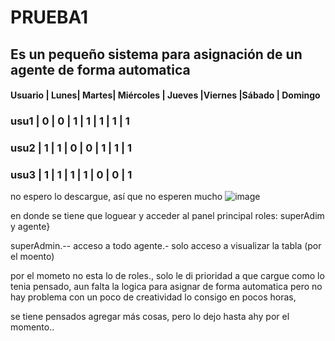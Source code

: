 # PRUEBA1
## Es un pequeño sistema para asignación de un agente de forma automatica

#### Usuario |	Lunes|	Martes|	Miércoles |	Jueves	|Viernes	|Sábado	| Domingo
###  usu1	  |  0	  |  0	  |    1	      |  1	    |  1	     | 1	  |    1
###  usu2	  |  1	  |  1	  |    0	      |  0	    |  1	     | 1	  |    1
###  usu3	  |  1	  |  1	  |    1	      |  1	    |  0	     | 0	  |    1

no espero lo descargue, así que no esperen mucho
![image](https://github.com/user-attachments/assets/5a777df0-fd21-4c8f-9a0b-7375831a3456)

en donde se tiene que loguear y acceder al panel principal
roles: superAdim y agente}

superAdmin.-- acceso a todo
agente.- solo acceso a visualizar la tabla (por el moento)

por el mometo no esta lo de roles., solo le di prioridad a que cargue como lo tenia pensado, aun falta la logica para asignar de forma automatica pero no hay problema con un poco de creatividad lo consigo en pocos horas,

se tiene pensados agregar más cosas, pero lo dejo hasta ahy por el momento..


